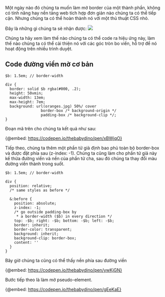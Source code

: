 Một ngày nào đó chúng ta muốn làm mờ border của một thành phần, không có tính năng hay nền tảng web tích hợp đơn giản nào chúng ta có thể tiếp cận. Nhưng chúng ta có thể hoàn thành nó với một thủ thuật CSS nhỏ.

Đây là những gì chúng ta sẽ nhận được:
![](https://images.viblo.asia/07df7033-54b5-4191-93a6-a1cc21cfd511.jpg)

Chúng ta hãy xem làm thế nào chúng ta có thể code ra hiệu ứng này, làm thế nào chúng ta có thể cải thiện nó với các góc tròn bo viền, hỗ trợ để nó hoạt động trên nhiều trình duyệt.

## Code đường viền mờ cơ bản

```
$b: 1.5em; // border-width

div {
  border: solid $b rgba(#000, .2);
  height: 50vmin;
  max-width: 13em;
  max-height: 7em;
  background: url(oranges.jpg) 50%/ cover 
                border-box /* background-origin */
                padding-box /* background-clip */;
}
```

Đoạn mã trên cho chúng ta kết quả như sau:

{@embed: https://codepen.io/thebabydino/pen/xBWjqO}

Tiếp theo, chúng ta thêm một phần tử giả định bao phủ toàn bộ border-box và được đặt phía sau (z-index: -1). Chúng ta cũng làm cho phần tử giả này kế thừa đường viền và nền của phần tử cha, sau đó chúng ta thay đổi màu đường viền thành trong suốt.

```
$b: 1.5em; // border-width

div {
  position: relative;
  /* same styles as before */
  
  &:before {
    position: absolute;
    z-index: -1;
    /* go outside padding-box by 
     * a border-width ($b) in every direction */
    top: -$b; right: -$b; bottom: -$b; left: -$b;
    border: inherit;
    border-color: transparent;
    background: inherit;
    background-clip: border-box;
    content: ''
  }
}
```

Bây giờ chúng ta cũng có thể thấy nền phía sau đường viền 

{@embed: https://codepen.io/thebabydino/pen/ywKjGN}

Bước tiếp theo là làm mờ pseudo-element. 

{@embed: https://codepen.io/thebabydino/pen/gEeKaE}